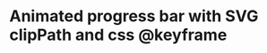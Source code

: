 # Animated progress bar with SVG clipPath and css @keyframe

<div>
  <object data="./example.html" width="400" height="400" type="text/html">    
  </object>
<div>
